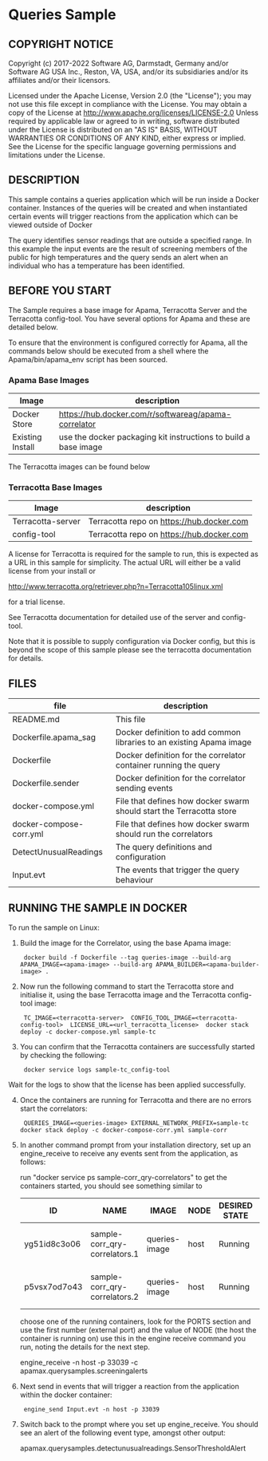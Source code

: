 # Queries Sample

## COPYRIGHT NOTICE

Copyright (c) 2017-2022 Software AG, Darmstadt, Germany and/or Software AG USA Inc., Reston, VA, USA, and/or its subsidiaries and/or its affiliates and/or their licensors.  

Licensed under the Apache License, Version 2.0 (the "License"); you may not use this 
file except in compliance with the License. You may obtain a copy of the License at
http://www.apache.org/licenses/LICENSE-2.0
Unless required by applicable law or agreed to in writing, software distributed under the
License is distributed on an "AS IS" BASIS, WITHOUT WARRANTIES OR CONDITIONS OF ANY KIND, 
either express or implied. 
See the License for the specific language governing permissions and limitations under the License.


## DESCRIPTION

This sample contains a queries application which will be run inside a 
Docker container. Instances of the queries will be created 
and when instantiated certain events will trigger reactions from the 
application which can be viewed outside of Docker 

The query identifies sensor readings that are outside a
specified range. In this example the input events are the
result of screening members of the public for high temperatures
and the query sends an alert when an individual who has a
temperature has been identified.

## BEFORE YOU START 

The Sample requires a base image for Apama, Terracotta Server and the Terracotta 
config-tool. You have several options for Apama and these are detailed below.

To ensure that the environment is configured correctly for Apama, all the 
commands below should be executed from a shell where the Apama/bin/apama_env 
script has been sourced.

### Apama Base Images
| Image                     |description                                                         |
|---------------------------|--------------------------------------------------------------------|
|Docker Store               | https://hub.docker.com/r/softwareag/apama-correlator                   |
|Existing Install           | use the docker packaging kit instructions to build a base image    |

The Terracotta images can be found below 

### Terracotta Base Images
| Image                     |description                                                         |
|---------------------------|--------------------------------------------------------------------|
|Terracotta-server          | Terracotta repo on https://hub.docker.com                        |
|config-tool                | Terracotta repo on https://hub.docker.com                        |

A license for Terracotta is required for the sample to run, this is expected as a URL in this 
sample for simplicity. The actual URL will either be a valid license from your install or 

http://www.terracotta.org/retriever.php?n=Terracotta105linux.xml

for a trial license. 

See Terracotta documentation for detailed use of the server and config-tool.

Note that it is possible to supply configuration via Docker config, 
but this is beyond the scope of this sample please see the terracotta documentation for details.


## FILES
| file                      |description                                                         |
|---------------------------|--------------------------------------------------------------------|
|README.md                  |This file                                                           |
|Dockerfile.apama_sag       |Docker definition to add common libraries to an existing Apama image|
|Dockerfile                 |Docker definition for the correlator container running the query    |
|Dockerfile.sender          |Docker definition for the correlator  sending events                |
|docker-compose.yml         |File that defines how docker swarm should start the Terracotta store|
|docker-compose-corr.yml    |File that defines how docker swarm should run the correlators       |
|DetectUnusualReadings      |The query definitions and configuration                             |
|Input.evt                  |The events that trigger the query behaviour                         |


## RUNNING THE SAMPLE IN DOCKER

To run the sample on Linux:

1. Build the image for the Correlator, using the base Apama image:

        docker build -f Dockerfile --tag queries-image --build-arg APAMA_IMAGE=<apama-image> --build-arg APAMA_BUILDER=<apama-builder-image> .
 
2. Now run the following command to start the Terracotta store and initialise it, using the base Terracotta image and the Terracotta config-tool image:
    
        TC_IMAGE=<terracotta-server>  CONFIG_TOOL_IMAGE=<terracotta-config-tool>  LICENSE_URL=<url_terracotta_license>  docker stack deploy -c docker-compose.yml sample-tc
   
3. You can confirm that the Terracotta containers are successfully started by checking the following:
 
        docker service logs sample-tc_config-tool 

Wait for the logs to show that the license has been applied successfully.

4. Once the containers are running for Terracotta and there are no errors start the correlators:
 
        QUERIES_IMAGE=<queries-image> EXTERNAL_NETWORK_PREFIX=sample-tc docker stack deploy -c docker-compose-corr.yml sample-corr

5. In another command prompt from your installation directory, set up an engine_receive to receive any events sent from the application, as follows:

    run "docker service ps sample-corr_qry-correlators" to get the containers started, you should see something similar to 
    
    |ID          |NAME                         |IMAGE        |NODE| DESIRED STATE|CURRENT STATE         | ERROR| PORTS|
    |---         |---                          |---          |--- |---           |---                   |---   |---   |
    |yg51id8c3o06|sample-corr_qry-correlators.1|queries-image|host|Running       |Running 46 seconds ago|      |*:33039->15903/tcp|
    |p5vsx7od7o43|sample-corr_qry-correlators.2|queries-image|host|Running       |Running 46 seconds ago|      |*:33038->15903/tcp|

    choose one of the running containers, look for the PORTS section and use the first number (external port) and 
    the value of NODE (the host the container is running on) use this in the engine receive command you run, noting 
    the details for the next step.

    engine_receive -n host -p 33039 -c apamax.querysamples.screeningalerts

6. Next send in events that will trigger a reaction from the application within the docker container:

        engine_send Input.evt -n host -p 33039

7. Switch back to the prompt where you set up engine_receive. You should see an alert of the following event type, 
amongst other output:

    apamax.querysamples.detectunusualreadings.SensorThresholdAlert

